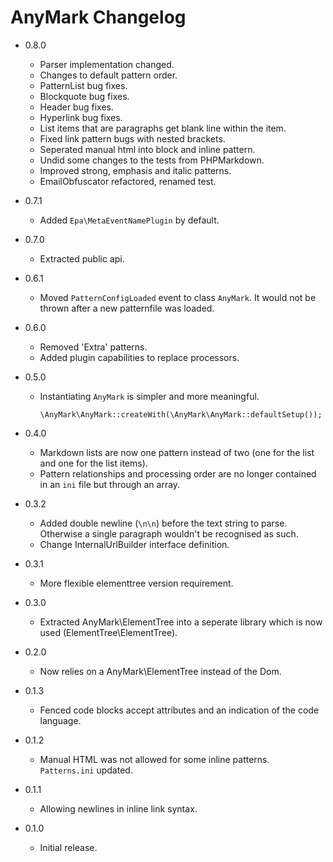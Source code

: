 AnyMark Changelog
=================

*	0.8.0

	*	Parser implementation changed.
	*	Changes to default pattern order.
	*	PatternList bug fixes.
	*	Blockquote bug fixes.
	*	Header bug fixes.
	*	Hyperlink bug fixes. 
	*	List items that are paragraphs get blank line within the item.
	*	Fixed link pattern bugs with nested brackets.
	*	Seperated manual html into block and inline pattern.
	*	Undid some changes to the tests from PHPMarkdown.
	*	Improved strong, emphasis and italic patterns.
	*	EmailObfuscator refactored, renamed test.

*	0.7.1

	*	Added `Epa\MetaEventNamePlugin` by default.

*	0.7.0

	*	Extracted public api.

*	0.6.1

	*	Moved `PatternConfigLoaded` event to class `AnyMark`. It would not be
		thrown after a new patternfile was loaded.

*	0.6.0

	*	Removed 'Extra' patterns.
	*	Added plugin capabilities to replace processors.

*	0.5.0

	*	Instantiating `AnyMark` is simpler and more meaningful.

			\AnyMark\AnyMark::createWith(\AnyMark\AnyMark::defaultSetup());

*	0.4.0

	*	Markdown lists are now one pattern instead of two (one for the list and
		one for the list items).
	*	Pattern relationships and processing order are no longer contained in an
		`ini` file but through an array.

*	0.3.2

	*	Added double newline (`\n\n`) before the text string to parse. Otherwise
		a single paragraph wouldn't be recognised as such.
	*	Change InternalUrlBuilder interface definition.

*	0.3.1

	*	More flexible elementtree version requirement.

*	0.3.0

	*	Extracted AnyMark\ElementTree into a seperate library which
		is now used (ElementTree\ElementTree).

*	0.2.0

	*	Now relies on a AnyMark\ElementTree instead of the Dom.

*	0.1.3

	*	Fenced code blocks accept attributes and an indication of the code language.

*	0.1.2

	*	Manual HTML was not allowed for some inline patterns. `Patterns.ini` updated.

*	0.1.1

	*	Allowing newlines in inline link syntax.

*	0.1.0

	*	Initial release.